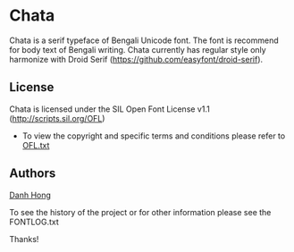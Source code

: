 ﻿Chata
======================


Chata is a serif typeface of Bengali Unicode font. The font is recommend for body text of Bengali writing.
Chata currently has regular style only harmonize with Droid Serif (<https://github.com/easyfont/droid-serif>).

## License


Chata is licensed under the SIL Open Font License v1.1 (<http://scripts.sil.org/OFL>)


- To view the copyright and specific terms and conditions please refer to [OFL.txt](https://github.com/danhhong/Chata/blob/master/OFL.txt)




## Authors

[Danh Hong](http://www.khmertype.org)

To see the history of the project or for other information please see the FONTLOG.txt 



Thanks!
